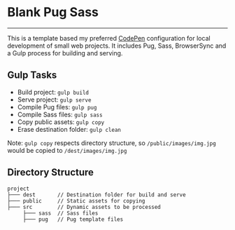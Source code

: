 # Blank Pug Sass

---

This is a template based my preferred [CodePen](https://codepen.io) configuration for local development of small web projects. It includes Pug, Sass, BrowserSync and a Gulp process for building and serving.

## Gulp Tasks

- Build project: `gulp build`
- Serve project: `gulp serve`
- Compile Pug files: `gulp pug`
- Compile Sass files: `gulp sass`
- Copy public assets: `gulp copy`
- Erase destination folder: `gulp clean`

Note: `gulp copy` respects directory structure, so `/public/images/img.jpg` would be copied to `/dest/images/img.jpg`

## Directory Structure

```
project
├─── dest       // Destination folder for build and serve
├─── public     // Static assets for copying
├─── src        // Dynamic assets to be processed
     ├─── sass  // Sass files
     ├─── pug   // Pug template files
```
